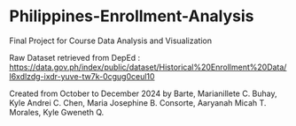 # Philippines-Enrollment-Analysis
Final Project for Course Data Analysis and Visualization

Raw Dataset retrieved from DepEd : https://data.gov.ph/index/public/dataset/Historical%20Enrollment%20Data/l6xdlzdg-ixdr-yuve-tw7k-0cgug0ceul10

Created from October to December 2024 by 
Barte, Marianillete C.
Buhay, Kyle Andrei C.
Chen, Maria Josephine B.
Consorte, Aaryanah Micah T.
Morales, Kyle Gweneth Q.
